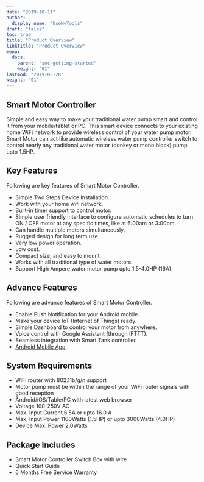 ```yaml
---
date: "2019-10-11"
author:
  display_name: "UseMyTools"
draft: "false"
toc: true
title: "Product Overview"
linktitle: "Product Overview"
menu:
  docs:
    parent: "smc-getting-started"
    weight: "01"
lastmod: "2019-05-28"
weight: "01"
---
```


## Smart Motor Controller ##

Simple and easy way to make your traditional water pump smart and control it from your mobile/tablet or PC. This smart device connects to your existing home WiFi network to provide wireless control of your water pump motor. Smart Motor can act like automatic wireless water pump controller switch to control nearly any traditional water motor (donkey or mono block) pump upto 1.5HP.

## Key Features ##

Following are key features of Smart Motor Controller.

* Simple Two Steps Device Installation.
* Work with your home wifi network.
* Built-in timer support to control motor.
* Simple user friendly interface to configure automatic schedules to turn ON / OFF motor at any specific times, like at 6:00am or 3:00pm.
* Can handle multiple motors simultaneously.
* Rugged design for long term use.
* Very low power operation.
* Low cost.
* Compact size, and easy to mount.
* Works with all traditional type of water motors.
* Support High Ampere water motor pump upto 1.5-4.0HP (16A).


## Advance Features ##

Following are advance features of Smart Motor Controller.

* Enable Push Notification for your Android mobile.
* Make your device IoT (Internet of Things) ready.
* Simple Dashboard to control your motor from anywhere.
* Voice control with Google Assistant (through IFTTT).
* Seamless integration with Smart Tank controller.
* [Android Mobile App](https://play.google.com/store/apps/details?id=net.usemytools.usemytoolsautomation)

## System Requirements ##

* WiFi router with 802.11b/g/n support
* Motor pump must be within the range of your WiFi router signals with good reception
* Android/iOS/Table/PC with latest web browser
* Voltage 100-250V AC
* Max. Input Current 6.5A or upto 16.0 A
* Max. Input Power 1100Watts (1.5HP) or upto 3000Watts (4.0HP)
* Device Max. Power 2.0Watts


## Package Includes ##

* Smart Motor Controller Switch Box with wire
* Quick Start Guide
* 6 Months Free Service Warranty
